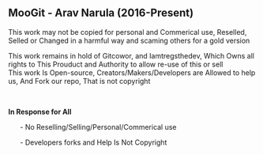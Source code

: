 MooGit - Arav Narula (2016-Present)
--------

This work may not be copied for personal and Commerical use, Reselled, Selled or Changed in a harmful way and scaming others for a gold version <br>

 This work remains in hold of Gitcowor, and Iamtregsthedev, Which Owns all rights to This Prouduct and Authority to allow re-use of this or sell 
<br>  This work Is Open-source, Creators/Makers/Developers are Allowed to help us, And Fork our repo, That is not copyright

<br>

<b> In Response for All </b>
<ul> - No Reselling/Selling/Personal/Commerical use </ul>
<ul> - Developers forks and Help Is Not Copyright </ul>
